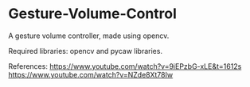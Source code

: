 # Gesture-Volume-Control
A gesture volume controller, made using opencv.

Required libraries: opencv and pycaw libraries.

References:
https://www.youtube.com/watch?v=9iEPzbG-xLE&t=1612s
https://www.youtube.com/watch?v=NZde8Xt78Iw
